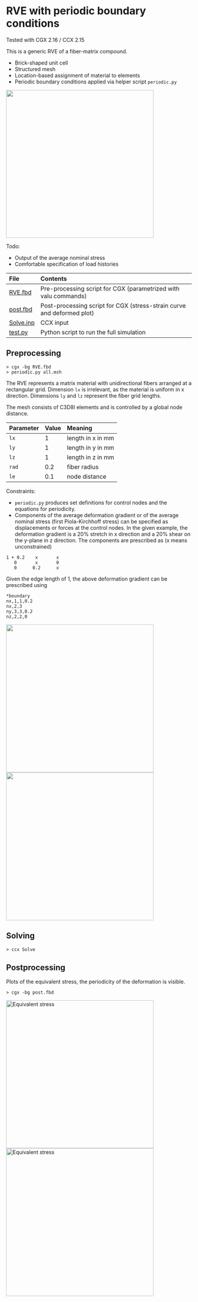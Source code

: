 # RVE with periodic boundary conditions
Tested with CGX 2.16 / CCX 2.15

This is a generic RVE of a fiber-matrix compound.

+ Brick-shaped unit cell
+ Structured mesh
+ Location-based assignment of material to elements
+ Periodic boundary conditions applied via helper script `periodic.py`

<img src="matrix-fiber.png" width="400">

Todo:
+ Output of the average nominal stress
+ Comfortable specification of load histories


File                   | Contents    
:-------------         | :-------------
[RVE.fbd](RVE.fbd)     | Pre-processing script for CGX (parametrized with valu commands)     
[post.fbd](post.fbd)   | Post-processing script for CGX (stress-strain curve and deformed plot)
[Solve.inp](Solve.inp) | CCX input
[test.py](test.py)     | Python script to run the full simulation

## Preprocessing

```
> cgx -bg RVE.fbd
> periodic.py all.msh
```

The RVE represents a matrix material with unidirectional fibers arranged at a rectangular grid. Dimension  `lx` is irrelevant, as the material is uniform
in x direction. Dimensions `ly` and `lz` represent the fiber grid lengths.

The mesh consists of C3D8I elements and is controlled by a global node distance.

| Parameter | Value | Meaning |
| :------------- |  :------------- | :------------- |
| `lx` | 1 | length in x in mm |
| `ly` | 1 | length in y in mm |
| `lz` | 1 | length in z in mm |
| `rad` | 0.2 | fiber radius |
| `le` | 0.1 | node distance |

Constraints:

* `periodic.py` produces set definitions for control nodes and the equations for periodicity.
* Components of the average deformation gradient or of the average nominal stress (first Piola-Kirchhoff stress) can be specified as displacements or forces at the control nodes.
In the given example, the deformation gradient is a 20% stretch in x direction and a 20% shear on the y-plane in z direction. The components are prescribed as (x means unconstrained)
```
1 + 0.2    x       x
   0       x       0
   0      0.2      x
```
Given the edge length of 1, the above deformation gradient can be prescribed using
```
*boundary
nx,1,1,0.2
nx,2,3
ny,3,3,0.2
nz,2,2,0
```

<img src="matrix.png" width="400"><img src="fiber.png" width="400">

## Solving
```
> ccx Solve
```

## Postprocessing

Plots of the equivalent stress, the periodicity of the deformation is visible.
```
> cgx -bg post.fbd
```


<img src="se.png" width="400" title="Equivalent stress"><img src="se-rot.png" width="400" title="Equivalent stress">

